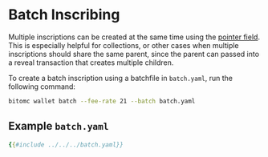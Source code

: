 Batch Inscribing
================

Multiple inscriptions can be created at the same time using the
[pointer field](./../inscriptions/pointer.md). This is especially helpful for
collections, or other cases when multiple inscriptions should share the same
parent, since the parent can passed into a reveal transaction that creates
multiple children.

To create a batch inscription using a batchfile in `batch.yaml`, run the
following command:

```bash
bitomc wallet batch --fee-rate 21 --batch batch.yaml
```

Example `batch.yaml`
--------------------

```yaml
{{#include ../../../batch.yaml}}
```

